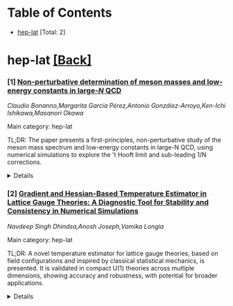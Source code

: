 <div id=toc></div>

# Table of Contents

- [hep-lat](#hep-lat) [Total: 2]


<div id='hep-lat'></div>

# hep-lat [[Back]](#toc)

### [1] [Non-perturbative determination of meson masses and low-energy constants in large-$N$ QCD](https://arxiv.org/abs/2508.05446)
*Claudio Bonanno,Margarita García Pérez,Antonio González-Arroyo,Ken-Ichi Ishikawa,Masanori Okawa*

Main category: hep-lat

TL;DR: The paper presents a first-principles, non-perturbative study of the meson mass spectrum and low-energy constants in large-N QCD, using numerical simulations to explore the 't Hooft limit and sub-leading 1/N corrections.


<details>
  <summary>Details</summary>
Motivation: The motivation is to provide determinations of the low-lying meson mass spectrum and low-energy constants (quark condensate, pion decay constant, and next-to-leading-order coupling) in the context of large-N QCD, while also investigating the radial Regge trajectories and assessing the magnitude of sub-leading 1/N corrections.

Method: The method involves using large-N twisted volume reduction for numerical Monte Carlo simulations of lattice discretized theory. The study employs several values of N up to 841, multiple lattice spacings, and various quark masses to ensure reliable continuum and chiral extrapolations.

Result: The results include determinations of the meson mass spectrum and low-energy constants, as well as an investigation into the behavior of radial Regge trajectories. The research also evaluates the size of sub-leading 1/N corrections by combining infinite-N results with previous finite-N findings.

Conclusion: The conclusion would summarize the key findings on the meson mass spectrum, low-energy constants, and the behavior of radial Regge trajectories, along with the assessment of sub-leading 1/N corrections, and may discuss the implications for our understanding of large-N QCD.

Abstract: We provide first-principles non-perturbative determinations of the low-lying
meson mass spectrum of large-$N$ QCD in the 't Hooft limit
$N_{\scriptscriptstyle{\rm f}}/N\to 0$, as well as of three low-energy
constants appearing in the QCD chiral expansion: the quark condensate $\Sigma$,
the pion decay constant $F_\pi$, and the next-to-leading-order coupling
$\bar{\ell}_4$. Using the excited state masses in the $\pi$ and $\rho$
channels, we are able to investigate the behavior of their radial Regge
trajectories. Concerning QCD low-energy constants, we are able to assess the
magnitude of sub-leading corrections in $1/N$ by combining our $N=\infty$
results with previous finite-$N$ determinations. Our calculation exploits
large-$N$ twisted volume reduction to efficiently perform numerical Monte Carlo
simulations of the large-$N$ lattice discretized theory. We employ several
values of $N$ up to $N=841$, 5 values of the lattice spacing, and several
values of the quark mass, to achieve controlled continuum and chiral
extrapolations.

</details>


### [2] [Gradient and Hessian-Based Temperature Estimator in Lattice Gauge Theories: A Diagnostic Tool for Stability and Consistency in Numerical Simulations](https://arxiv.org/abs/2508.05595)
*Navdeep Singh Dhindsa,Anosh Joseph,Vamika Longia*

Main category: hep-lat

TL;DR: A novel temperature estimator for lattice gauge theories, based on field configurations and inspired by classical statistical mechanics, is presented. It is validated in compact U(1) theories across multiple dimensions, showing accuracy and robustness, with potential for broader applications.


<details>
  <summary>Details</summary>
Motivation: The motivation is to provide a reliable, gauge-invariant, and non-kinetic method to estimate the temperature in Monte Carlo simulations of lattice gauge theories, ensuring thermodynamic consistency and expanding the diagnostic tools available for these simulations.

Method: The method involves constructing a temperature estimator from the gradient and Hessian of the Euclidean action of the theory, drawing inspiration from geometric formulations of entropy in classical statistical mechanics. The estimator is then tested in compact U(1) lattice gauge theories in 1D, 2D, and 4D, comparing its output to the known input temperatures under varying conditions such as lattice volumes and coupling strengths.

Result: The results indicate that the proposed temperature estimator accurately reproduces the input temperatures and maintains its effectiveness over a range of simulation parameters, including different lattice sizes and coupling strengths, thus demonstrating its reliability and versatility.

Conclusion: The conclusion is that this new temperature estimator, being both accurate and robust, can serve as a general-purpose tool for assessing thermodynamic consistency in lattice field theory simulations, with possible extensions to more complex scenarios like non-Abelian theories, anisotropic lattices, and real-time diagnostics in hybrid Monte Carlo algorithms.

Abstract: We present a field configuration-based temperature estimator in lattice gauge
theories. It is constructed from the gradient and Hessian of the Euclidean
action of the theory. Adapted from geometric formulations of entropy in
classical statistical mechanics, this estimator provides a gauge-invariant,
non-kinetic diagnostic of thermodynamic consistency in Monte Carlo simulations
of lattice gauge theories. We validate the method in compact U(1) lattice gauge
theories across one, two, and four dimensions, comparing the estimated
temperature to the input temperature. Our results show that the estimator
accurately reproduces the input temperature and remains robust across a range
of lattice volumes and coupling strengths. The temperature estimator offers a
general-purpose diagnostic for lattice field theory simulations, with potential
applications to non-Abelian theories, anisotropic lattices, and real-time
monitoring in hybrid Monte Carlo algorithms.

</details>
